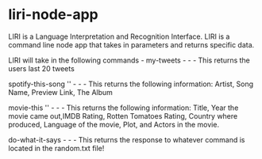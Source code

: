 # liri-node-app
LIRI is a Language Interpretation and Recognition Interface. LIRI is a command line node app that takes in parameters and returns specific data.

LIRI will take in the following commands - 
my-tweets   - - - This returns the users last 20 tweets

spotify-this-song '<song name here>'    - - - This returns the following information: Artist, Song Name, Preview Link, The Album

movie-this '<movie name here>'  - - - This returns the following information: Title, Year the movie came out,IMDB Rating, Rotten Tomatoes Rating, Country where produced, Language of the movie, Plot, and  Actors in the movie.

do-what-it-says  - - - This returns the response to whatever command is located in the random.txt file! 